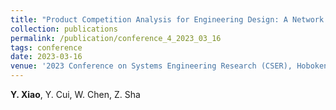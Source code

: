 ```yaml
---
title: "Product Competition Analysis for Engineering Design: A Network Mining Approach [[Paper]](/files/conference4.pdf)"
collection: publications
permalink: /publication/conference_4_2023_03_16
tags: conference
date: 2023-03-16
venue: '2023 Conference on Systems Engineering Research (CSER), Hoboken, New Jersey. Mar. 16-17, 2023.'
---
```

**Y. Xiao**, Y. Cui, W. Chen, Z. Sha
